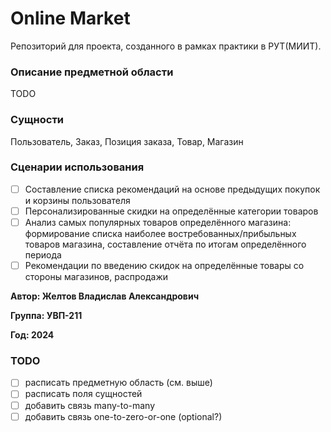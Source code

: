 # Online Market

Репозиторий для проекта, созданного в рамках практики в РУТ(МИИТ).

### Описание предметной области

TODO

### Сущности

Пользователь, Заказ, Позиция заказа, Товар, Магазин

### Сценарии использования

-   [ ] Составление списка рекомендаций на основе предыдущих покупок и корзины пользователя
-   [ ] Персонализированные скидки на определённые категории товаров
-   [ ] Анализ самых популярных товаров определённого магазина: формирование списка наиболее востребованных/прибыльных товаров магазина, составление отчёта по итогам определённого периода
-   [ ] Рекомендации по введению скидок на определённые товары со стороны магазинов, распродажи

**Автор: Желтов Владислав Александрович**

**Группа: УВП-211**

**Год: 2024**

### TODO

-   [ ] расписать предметную область (см. выше)
-   [ ] расписать поля сущностей
-   [ ] добавить связь many-to-many
-   [ ] добавить связь one-to-zero-or-one (optional?)
